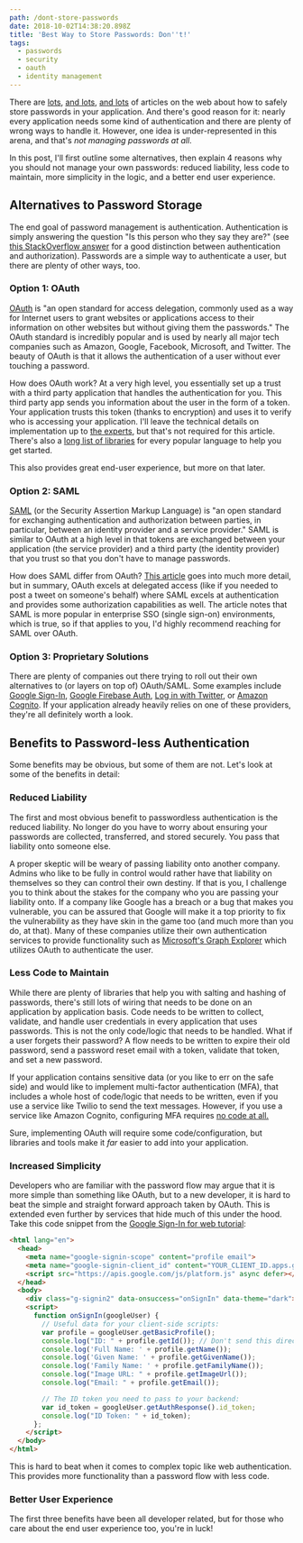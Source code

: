 ```yaml
---
path: /dont-store-passwords
date: 2018-10-02T14:38:20.898Z
title: 'Best Way to Store Passwords: Don''t!'
tags:
  - passwords
  - security
  - oauth
  - identity management
---
```

There are [lots](https://www.owasp.org/index.php/Password_Storage_Cheat_Sheet), [and lots](https://blog.conviso.com.br/worst-and-best-practices-for-secure-password-storage/), [and lots](https://nakedsecurity.sophos.com/2013/11/20/serious-security-how-to-store-your-users-passwords-safely/) of articles on the web about how to safely store passwords in your application. And there's good reason for it: nearly every application needs some kind of authentication and there are plenty of wrong ways to handle it. However, one idea is under-represented in this arena, and that's *not managing passwords at all*. 

In this post, I'll first outline some alternatives, then explain 4 reasons why you should not manage your own passwords: reduced liability, less code to maintain, more simplicity in the logic, and a better end user experience. 

## Alternatives to Password Storage

The end goal of password management is authentication. Authentication is simply answering the question "Is this person who they say they are?" (see [this StackOverflow answer](https://stackoverflow.com/a/6556548/3251199) for a good distinction between authentication and authorization). Passwords are a simple way to authenticate a user, but there are plenty of other ways, too. 

### Option 1: OAuth

[OAuth](https://en.wikipedia.org/wiki/OAuth) is "an open standard for access delegation, commonly used as a way for Internet users to grant websites or applications access to their information on other websites but without giving them the passwords." The OAuth standard is incredibly popular and is used by nearly all major tech companies such as Amazon, Google, Facebook, Microsoft, and Twitter. The beauty of OAuth is that it allows the authentication of a user without ever touching a password. 

How does OAuth work? At a very high level, you essentially set up a trust with a third party application that handles the authentication for you. This third party app sends you information about the user in the form of a token. Your application trusts this token (thanks to encryption) and uses it to verify who is accessing your application. I'll leave the technical details on implementation up to [the experts](https://developers.google.com/actions/identity/oauth2), but that's not required for this article. There's also a [long list of libraries](https://oauth.net/code/) for every popular language to help you get started. 

This also provides great end-user experience, but more on that later. 

### Option 2: SAML

[SAML](https://en.wikipedia.org/wiki/Security_Assertion_Markup_Language) (or the Security Assertion Markup Language) is "an open standard for exchanging authentication and authorization between parties, in particular, between an identity provider and a service provider." SAML is similar to OAuth at a high level in that tokens are exchanged between your application (the service provider) and a third party (the identity provider) that you trust so that you don't have to manage passwords. 

How does SAML differ from OAuth? [This article](https://www.ubisecure.com/uncategorized/difference-between-saml-and-oauth/) goes into much more detail, but in summary, OAuth excels at delegated access (like if you needed to post a tweet on someone's behalf) where SAML excels at authentication and provides some authorization capabilities as well. The article notes that SAML is more popular in enterprise SSO (single sign-on) environments, which is true, so if that applies to you, I'd highly recommend reaching for SAML over OAuth. 

### Option 3: Proprietary Solutions

There are plenty of companies out there trying to roll out their own alternatives to (or layers on top of) OAuth/SAML. Some examples include [Google Sign-In](https://developers.google.com/identity/sign-in/web/sign-in#before_you_begin), [Google Firebase Auth](https://firebase.google.com/docs/auth/), [Log in with Twitter](https://developer.twitter.com/en/docs/twitter-for-websites/log-in-with-twitter/guides/browser-sign-in-flow), or [Amazon Cognito](https://aws.amazon.com/cognito/). If your application already heavily relies on one of these providers, they're all definitely worth a look. 

## Benefits to Password-less Authentication

Some benefits may be obvious, but some of them are not. Let's look at some of the benefits in detail: 

### Reduced Liability

The first and most obvious benefit to passwordless authentication is the reduced liability. No longer do you have to worry about ensuring your passwords are collected, transferred, and stored securely. You pass that liability onto someone else. 

A proper skeptic will be weary of passing liability onto another company. Admins who like to be fully in control would rather have that liability on themselves so they can control their own destiny. If that is you, I challenge you to think about the stakes for the company who you are passing your liability onto. If a company like Google has a breach or a bug that makes you vulnerable, you can be assured that Google will make it a top priority to fix the vulnerability as they have skin in the game too (and much more than you do, at that). Many of these companies utilize their own authentication services to provide functionality such as [Microsoft's Graph Explorer](https://developer.microsoft.com/en-us/graph/graph-explorer) which utilizes OAuth to authenticate the user. 

### Less Code to Maintain

While there are plenty of libraries that help you with salting and hashing of passwords, there's still lots of wiring that needs to be done on an application by application basis. Code needs to be written to collect, validate, and handle user credentials in every application that uses passwords. This is not the only code/logic that needs to be handled. What if a user forgets their password? A flow needs to be written to expire their old password, send a password reset email with a token, validate that token, and set a new password. 

If your application contains sensitive data (or you like to err on the safe side) and would like to implement multi-factor authentication (MFA), that includes a whole host of code/logic that needs to be written, even if you use a service like Twilio to send the text messages. However, if you use a service like Amazon Cognito, configuring MFA requires [no code at all.](https://docs.aws.amazon.com/cognito/latest/developerguide/user-pool-settings-mfa.html)

Sure, implementing OAuth will require some code/configuration, but libraries and tools make it *far* easier to add into your application. 

### Increased Simplicity

Developers who are familiar with the password flow may argue that it is more simple than something like OAuth, but to a new developer, it is hard to beat the simple and straight forward approach taken by OAuth. This is extended even further by services that hide much of this under the hood. Take this code snippet from the [Google Sign-In for web tutorial](https://developers.google.com/identity/sign-in/web/):

```html
<html lang="en">
  <head>
    <meta name="google-signin-scope" content="profile email">
    <meta name="google-signin-client_id" content="YOUR_CLIENT_ID.apps.googleusercontent.com">
    <script src="https://apis.google.com/js/platform.js" async defer></script>
  </head>
  <body>
    <div class="g-signin2" data-onsuccess="onSignIn" data-theme="dark"></div>
    <script>
      function onSignIn(googleUser) {
        // Useful data for your client-side scripts:
        var profile = googleUser.getBasicProfile();
        console.log("ID: " + profile.getId()); // Don't send this directly to your server!
        console.log('Full Name: ' + profile.getName());
        console.log('Given Name: ' + profile.getGivenName());
        console.log('Family Name: ' + profile.getFamilyName());
        console.log("Image URL: " + profile.getImageUrl());
        console.log("Email: " + profile.getEmail());

        // The ID token you need to pass to your backend:
        var id_token = googleUser.getAuthResponse().id_token;
        console.log("ID Token: " + id_token);
      };
    </script>
  </body>
</html>
```

This is hard to beat when it comes to complex topic like web authentication. This provides more functionality than a password flow with less code. 

### Better User Experience

The first three benefits have been all developer related, but for those who care about the end user experience too, you're in luck! 
